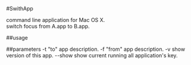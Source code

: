 #SwithApp

command line application for Mac OS X.  
switch focus from A.app to B.app.

##usage
	
	

##parameters
	-t "to" app description.
	-f "from" app description.
	-v show version of this app.
	--show show current running all application's key.
